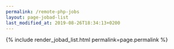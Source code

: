 ```yaml
---
permalink: /remote-php-jobs
layout: page-jobad-list
last_modified_at: 2019-08-26T18:34:13+0200
---
```

{% include render_jobad_list.html permalink=page.permalink %}
